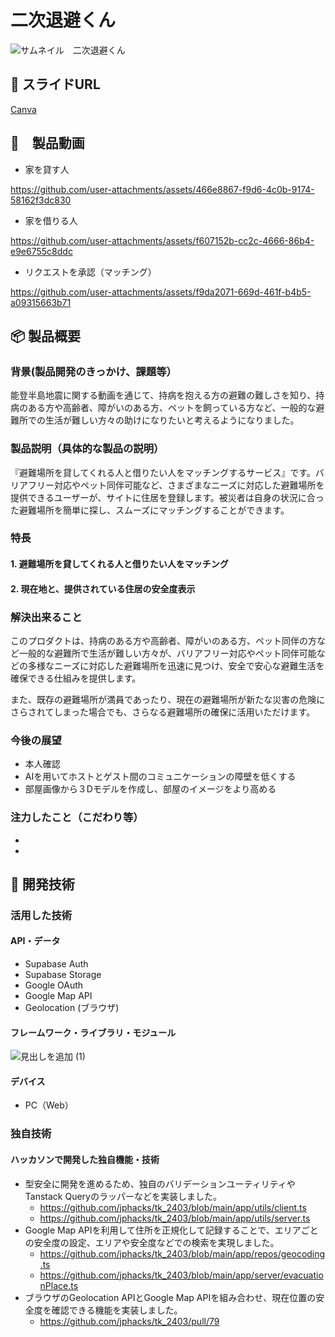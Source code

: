 # 二次退避くん

![サムネイル　二次退避くん](https://github.com/user-attachments/assets/f1c4a854-9aa4-45c4-9a90-995322b59f4d)

## 🔗 スライドURL
[Canva](https://www.canva.com/design/DAGUe39bp6I/9KdaRKhLURWXL_Cwt-S-SQ/view?utm_content=DAGUe39bp6I&utm_campaign=designshare&utm_medium=link&utm_source=editor)

## 🎥　製品動画
- 家を貸す人

https://github.com/user-attachments/assets/466e8867-f9d6-4c0b-9174-58162f3dc830


- 家を借りる人

https://github.com/user-attachments/assets/f607152b-cc2c-4666-86b4-e9e6755c8ddc


- リクエストを承認（マッチング）

https://github.com/user-attachments/assets/f9da2071-669d-461f-b4b5-a09315663b71






## 📦 製品概要

### 背景(製品開発のきっかけ、課題等）

能登半島地震に関する動画を通じて、持病を抱える方の避難の難しさを知り、持病のある方や高齢者、障がいのある方、ペットを飼っている方など、一般的な避難所での生活が難しい方々の助けになりたいと考えるようになりました。

### 製品説明（具体的な製品の説明）

『避難場所を貸してくれる人と借りたい人をマッチングするサービス』です。バリアフリー対応やペット同伴可能など、さまざまなニーズに対応した避難場所を提供できるユーザーが、サイトに住居を登録します。被災者は自身の状況に合った避難場所を簡単に探し、スムーズにマッチングすることができます。

### 特長

#### 1. 避難場所を貸してくれる人と借りたい人をマッチング

#### 2. 現在地と、提供されている住居の安全度表示

### 解決出来ること

このプロダクトは、持病のある方や高齢者、障がいのある方、ペット同伴の方など一般的な避難所で生活が難しい方々が、バリアフリー対応やペット同伴可能などの多様なニーズに対応した避難場所を迅速に見つけ、安全で安心な避難生活を確保できる仕組みを提供します。

また、既存の避難場所が満員であったり、現在の避難場所が新たな災害の危険にさらされてしまった場合でも、さらなる避難場所の確保に活用いただけます。

### 今後の展望

- 本人確認
- AIを用いてホストとゲスト間のコミュニケーションの障壁を低くする
- 部屋画像から３Dモデルを作成し、部屋のイメージをより高める

### 注力したこと（こだわり等）

- 
-

## 🚀 開発技術

### 活用した技術

#### API・データ

- Supabase Auth
- Supabase Storage
- Google OAuth
- Google Map API
- Geolocation (ブラウザ)

#### フレームワーク・ライブラリ・モジュール

![見出しを追加 (1)](https://github.com/user-attachments/assets/b1d55ca4-32b0-4255-bd92-b7a4925c0f1b)



#### デバイス

- PC（Web）

### 独自技術

#### ハッカソンで開発した独自機能・技術

- 型安全に開発を進めるため、独自のバリデーションユーティリティやTanstack Queryのラッパーなどを実装しました。
  - https://github.com/jphacks/tk_2403/blob/main/app/utils/client.ts
  - https://github.com/jphacks/tk_2403/blob/main/app/utils/server.ts
- Google Map APIを利用して住所を正規化して記録することで、エリアごとの安全度の設定、エリアや安全度などでの検索を実現しました。
  - https://github.com/jphacks/tk_2403/blob/main/app/repos/geocoding.ts
  - https://github.com/jphacks/tk_2403/blob/main/app/server/evacuationPlace.ts
- ブラウザのGeolocation APIとGoogle Map APIを組み合わせ、現在位置の安全度を確認できる機能を実装しました。
  - https://github.com/jphacks/tk_2403/pull/79
